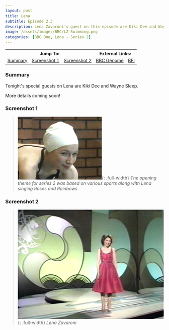 ```yaml
---
layout: post
title: Lena
subtitle: Episode 2.3
description: Lena Zavaroni's guest on this episode are Kiki Dee and Wayne Sleep.
image: /assets/images/BBC/LZ-Swimming.png
categories: [BBC One, Lena - Series 2]
---
```


<table>
<tr align="center">
<th colspan="3">Jump To:</th>
<th colspan="2">External Links:</th>
</tr>
<tr align="center">
<td><a href="#summary">Summary</a></td>
<td><a href="#screenshot-1">Screenshot 1</a></td>
<td><a href="#screenshot-2">Screenshot 2</a></td>
<td><a href="https://genome.ch.bbc.co.uk/2b49fefb8d6d4118828a393886fe475d">BBC Genome</a></td>
<td><a href="https://www.bfi.org.uk/films-tv-people/4ce2b843899f0">BFI</a></td>
</tr>
</table>

### Summary
Tonight's special guests on Lena are Kiki Dee and Wayne Sleep.

More details coming soon!

### Screenshot 1
> ![](/assets/images/BBC/LZ-Swimming.png){: .full-width}
<cite>The opening theme for series 2 was based on various sports along with Lena singing Roses and Rainbows</cite>

### Screenshot 2
> ![](/assets/images/BBC/Lena-1981-04-22.png){: .full-width}
<cite>Lena Zavaroni</cite>

